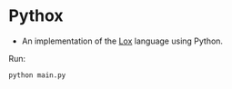 # Pythox
- An implementation of the [Lox](https://craftinginterpreters.com/the-lox-language.html) language using Python.

Run:
```
python main.py
```
